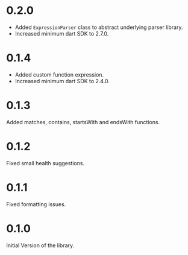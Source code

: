 # 0.2.0

* Added `ExpressionParser` class to abstract underlying parser library.
* Increased minimum dart SDK to 2.7.0.

# 0.1.4

* Added custom function expression.
* Increased minimum dart SDK to 2.4.0.

# 0.1.3

Added matches, contains, startsWith and endsWith functions.

# 0.1.2

Fixed small health suggestions.

# 0.1.1

Fixed formatting issues.

# 0.1.0

Initial Version of the library.